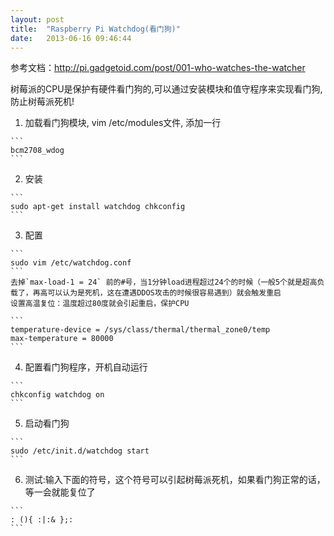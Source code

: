 ```yaml
---
layout: post
title:  "Raspberry Pi Watchdog(看门狗)"
date:   2013-06-16 09:46:44
---
```


参考文档：http://pi.gadgetoid.com/post/001-who-watches-the-watcher

树莓派的CPU是保护有硬件看门狗的,可以通过安装模块和值守程序来实现看门狗,防止树莓派死机!


  1. 加载看门狗模块, vim /etc/modules文件, 添加一行

    ```
    bcm2708_wdog
    ```

  2. 安装

    ```
    sudo apt-get install watchdog chkconfig
    ```

  3. 配置

    ```
    sudo vim /etc/watchdog.conf
    ```
    去掉`max-load-1 = 24` 前的#号，当1分钟load进程超过24个的时候（一般5个就是超高负载了，再高可以认为是死机，这在遭遇DDOS攻击的时候很容易遇到）就会触发重启
    设置高温复位：温度超过80度就会引起重启，保护CPU

    ```
    temperature-device = /sys/class/thermal/thermal_zone0/temp
    max-temperature = 80000
    ```

  4. 配置看门狗程序，开机自动运行

    ```
    chkconfig watchdog on
    ```

  5. 启动看门狗

    ```
    sudo /etc/init.d/watchdog start
    ```

  6. 测试:输入下面的符号，这个符号可以引起树莓派死机，如果看门狗正常的话，等一会就能复位了

    ```
    : (){ :|:& };:
    ```